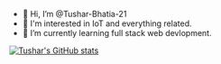 - 👋 Hi, I’m @Tushar-Bhatia-21
- 👀 I'm interested in IoT and everything related.
- 🌱 I’m currently learning full stack web devlopment.

<!---
Tushar-Bhatia-21/Tushar-Bhatia-21 is a ✨ special ✨ repository because its `README.md` (this file) appears on your GitHub profile.
You can click the Preview link to take a look at your changes.
--->

[![Tushar's GitHub stats](https://github-readme-stats.vercel.app/api?username=Tushar-Bhatia-21)](https://github.com/anuraghazra/github-readme-stats)

